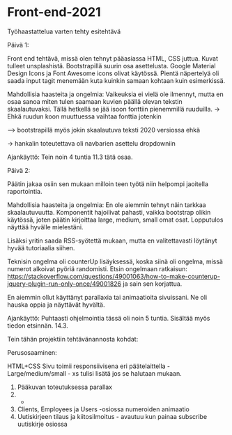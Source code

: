 # Front-end-2021
Työhaastattelua varten tehty esitehtävä 

Päivä 1:

Front end tehtävä, missä olen tehnyt pääasiassa HTML, CSS juttua. Kuvat tulleet unsplashistä. 
Bootstrapillä suurin osa asettelusta. Google Material Design Icons ja Font Awesome icons olivat käytössä. 
Pientä näpertelyä oli saada input tagit menemään kuta kuinkin samaan kohtaan kuin esimerkissä.

Mahdollisia haasteita ja ongelmia: Vaikeuksia ei vielä ole ilmennyt, mutta en osaa sanoa
 miten tulen saamaan kuvien päällä olevan tekstin skaalautuvaksi. Tällä hetkellä se jää isoon 
fonttiin pienemmillä ruuduilla. -> Ehkä ruudun koon muuttuessa vaihtaa fonttia jotenkin 

--> bootstrapillä myös jokin skaalautuva teksti 2020 versiossa ehkä 

-> hankalin toteutettava oli navbarien asettelu dropdowniin

Ajankäyttö: Tein noin 4 tuntia 11.3 tätä osaa.


Päivä 2:

Päätin jakaa osiin sen mukaan milloin teen työtä niin helpompi jaoitella raportointia.

Mahdollisia haasteita ja ongelmia: En ole aiemmin tehnyt näin tarkkaa skaalautuvuutta. 
Komponentit hajoilivat pahasti, vaikka bootstrap olikin käytössä, joten päätin kirjoittaa large, medium, small omat osat. 
Lopputulos näyttää hyvälle mielestäni.

 Lisäksi yritin saada RSS-syötettä mukaan, mutta en valitettavasti löytänyt hyvää tutoriaalia siihen.

Teknisin ongelma oli counterUp lisäyksessä, koska siinä oli ongelma, missä numerot alkoivat pyöriä randomisti. 
Etsin ongelmaan ratkaisun: https://stackoverflow.com/questions/49001063/how-to-make-counterup-jquery-plugin-run-only-once/49001826
ja sain sen korjattua.  

En aiemmin ollut käyttänyt parallaxia tai animaatioita sivuissani. Ne oli hauska oppia ja näyttävät hyvältä.

Ajankäyttö: Puhtaasti ohjelmointia tässä oli noin 5 tuntia. Sisältää myös tiedon etsinnän. 14.3.

Tein tähän projektiin tehtävänannosta kohdat:

Perusosaaminen:

HTML+CSS
Sivu toimii responsiivisena eri päätelaittella - Large/medium/small - xs tulisi lisätä jos se halutaan mukaan.

1) Pääkuvan toteutuksessa parallax
2) -
3) Clients, Employees ja Users -osiossa numeroiden animaatio
4) Uutiskirjeen tilaus ja kiitosilmoitus - avautuu kun painaa subscribe uutiskirje osiossa








